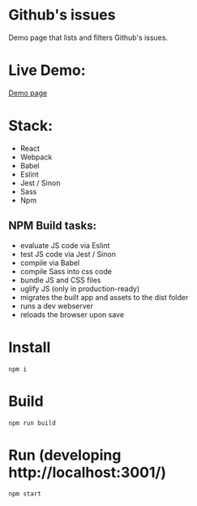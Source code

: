 Github's issues
===============

Demo page that lists and filters Github's issues.

# Live Demo:
[Demo page](https://edgararguelles.github.io/github_issues)

# Stack:
- React
- Webpack
- Babel
- Eslint
- Jest / Sinon
- Sass
- Npm

## NPM Build tasks:
- evaluate JS code via Eslint
- test JS code via Jest / Sinon
- compile via Babel
- compile Sass into css code
- bundle JS and CSS files
- uglify JS (only in production-ready)
- migrates the built app and assets to the dist folder
- runs a dev webserver
- reloads the browser upon save

# Install
    npm i

# Build
    npm run build
    
# Run (developing http://localhost:3001/)
    npm start
